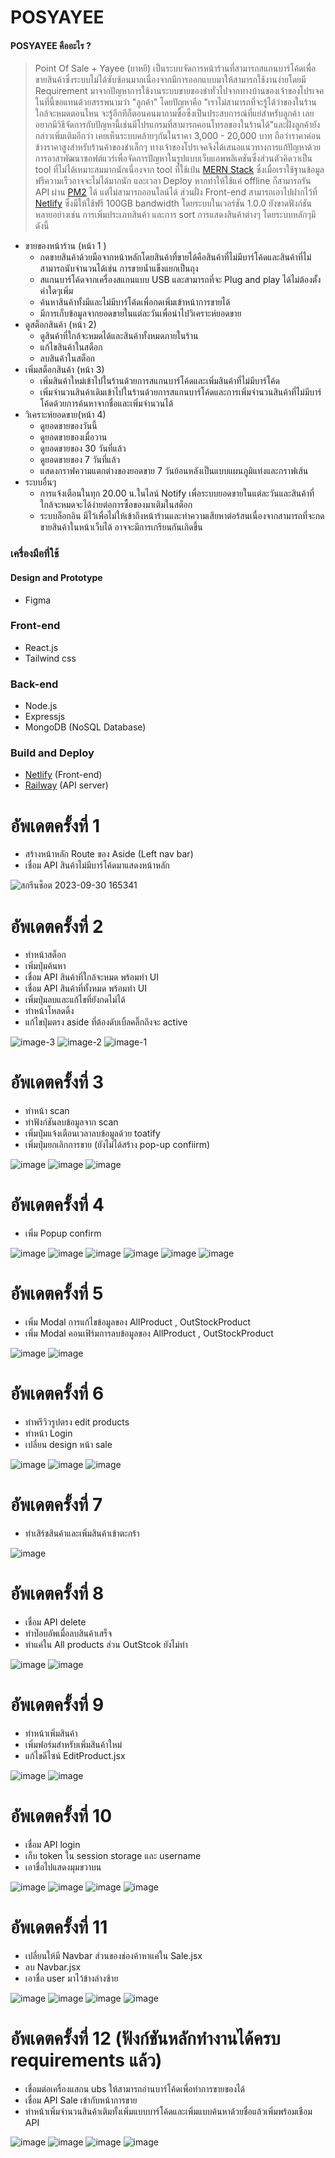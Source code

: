# POSYAYEE
#### POSYAYEE คืออะไร ?
> Point Of Sale + Yayee (ยาหยี)
    เป็นระบบจัดการหน้าร้านที่สามารถสแกนบาร์โค้ดเพื่อขายสินค้าซึ่งระบบไม่ได้ซับซ้อนมากเนื่องจากมีการออกแบบมาให้สามารถใช้งานง่ายโดยมี Requirement มาจากปัญหาการใช้งานระบบขายของชำทั่วไปจากทางบ้านของเจ้าของโปรเจค ในที่นี้ขอแทนด้วยสรรพนามว่า "ลูกค้า" 
โดยปัญหาคือ "เราไม่สามารถที่จะรู้ได้ว่าของในร้านใกล้จะหมดตอนไหน จะรู้อีกทีก็ตอนคนมาถามซื้อซึ่งเป็นประสบการณ์ที่แย่สำหรับลูกค้า เลยอยากมีวิธีจัดการกับปัญหานี้เช่นมีโปรแกรมที่สามารถคอนโทรลของในร้านได้"และฝั่งลูกค้ายังกล่าวเพิ่มเติมอีกว่า เคยเห็นระบบคล้ายๆกันในราคา 3,000 - 20,000 บาท ถือว่าราคาค่อนข้างราคาสูงสำหรับร้านค้าของชำเล็กๆ ทางเจ้าของโปรเจคจึงได้เสนอแนวทางการแก้ปัญหาด้วยการอาสาพัฒนาซอฟต์แวร์เพื่อจัดการปัญหาในรูปแบบเว็บแอพพลิเคชันซึ่งส่วนตัวคิดวาเป็น tool ที่ไม่ได้เหมาะสมมากนักเนื่องจาก tool ที่ใช้เป์น [MERN Stack](https://medium.com/nexthopthai/mern-stack-%E0%B8%84%E0%B8%B7%E0%B8%AD%E0%B8%AD%E0%B8%B0%E0%B9%84%E0%B8%A3-e651592206ce) ซึ่งเมื่อเราใช้ฐานข้อมูลฟรีความเร็วอาจจะไม่ได้มากนัก และเวลา Deploy หากทำให้ใช้แค่ offline ก็สามารถรัน API ผ่าน [PM2](https://pm2.keymetrics.io/) ได้ แต่ไม่สามารถออนไลน์ได้ ส่วนฝั่ง Front-end สามารถเอาไปฝากไว้ที่ [Netlify](https://www.netlify.com/) ซึ่งมีให้ใช้ฟรี 100GB bandwidth โดยระบบในเวอร์ชัน 1.0.0  ยังขาดฟังก์ชันหลายอย่างเช่น การเพิ่มประเภทสินค้า และการ sort การแสดงสินค้าต่างๆ โดยระบบหลักๆมีดังนี้
 - ขายของหน้าร้าน (หน้า 1 )
   - กดขายสินค้าด้วยมือจากหน้าหลักโดยสินค้าที่ขายได้คือสินค้าที่ไม่มีบาร์โค้ดและสินค้าที่ไม่สามารถนับจำนวนได้เช่น การขายนํ้าแข็งแยกเป็นถุง
   - สแกนบาร์โค้ดจากเครื่องสแกนแบบ USB และสามารถที่จะ Plug and play ได้ไม่ต้องตั้งค่าใดๆเพิ่ม
   - ค้นหาสินค้าทั้งมีและไม่มีบาร์โค้ดเพื่อกดเพิ่มเข้าหน้าการขายได้
   - มีการเก็บข้อมูลจากยอดขายในแต่ละวันเพื่อนำไปวิเคราะห์ยอดขาย
- ดูสต็อกสินค้า (หน้า 2)
  - ดูสินค้าที่ใกล้จะหมดได้และสินค้าทั้งหมดภายในร้าน
  - แก้ไขสินค้าในสต็อก
  - ลบสินค้าในสต็อก
- เพิ่มสต็อกสินค้า (หน้า 3)
  - เพิ่มสินค้าใหม่เข้าไปในร้านด้วยการสแกนบาร์โค้ดและเพิ่มสินค้าที่ไม่มีบาร์โค้ด
  - เพิ่มจำนวนสินค้าเดิมเข้าไปในร้านด้วยการสแกนบาร์โค้ดและการเพิ่มจำนวนสินค้าที่ไม่มีบาร์โค้ดด้วยการค้นหาจากชื่อและเพิ่มจำนวนได้
- วิเคราะห์ยอดขาย(หน้า 4)
  - ดูยอดขายของวันนี้
  - ดูยอดขายของเมื่อวาน
  - ดูยอดขายของ 30 วันที่แล้ว
  - ดูยอดขายของ 7 วันที่แล้ว
  - แสดงกราฟความแตกต่างของยอดขาย 7 วันย้อนหลังเป็นแบบแผนภูมิแท่งและกราฟเส้น
 - ระบบอื่นๆ
    - การแจ้งเตือนในทุก 20.00 น.ในไลน์ Notify เพื่อระบบยอดขายในแต่ละวันและสินค้าที่ใกล้จะหมดจะได้ง่ายต่อการซื้อของมาเติมในสต็อก
    - ระบบล็อกอิน มีไว้เพื่อไม่ให้เข้าถึงหน้าร้านและทำความเสียหาต่อร้สนเนื่องจากสามารถที่จะกดขายสินค้าในหน้าเว็บได้ อาจจะมีการเกรียนกันเกิดขึ้น


### เครื่องมือที่ใช้
#### Design and Prototype
- Figma
### Front-end 
- React.js 
- Tailwind css
### Back-end 
- Node.js 
- Expressjs
- MongoDB (NoSQL Database)
### Build and Deploy
- [Netlify](https://www.netlify.com/) (Front-end)
- [Railway](https://railway.app/) (API server)

# อัพเดตครั้งที่ 1
- สร้างหน้าหลัก Route ของ Aside (Left nav bar)
- เชื่อม API สินค้าไม่มีบาร์โค้ดมาแสดงหน้าหลัก 

![สกรีนช็อต 2023-09-30 165341](https://github.com/boytur/POS-MERN-CLIENT-SIDE/assets/104257779/5e7eae68-6e28-4233-8e76-49205b78c613)

# อัพเดตครั้งที่ 2
- ทำหน้าสต็อก 
- เพิ่มปุ่มค้นหา
- เชื่อม API สินค้าที่ใกล้จะหมด พร้อมทำ UI 
- เชื่อม API สินค้าที่ทั้งหมด พร้อมทำ UI 
- เพิ่มปุ่มลบและแก้ไขที่ยังกดไม่ได้ 
- ทำหน้าโหลดดิ้ง
- แก้ไขปุ่มตรง aside ที่ต้องดับเบิ้ลคลิ๊กถึงจะ active
  
![image-3](https://github.com/boytur/POS-YAYEE-CLIENT/assets/104257779/587a7afd-84f0-4c68-ba77-a906d965c478)
![image-2](https://github.com/boytur/POS-YAYEE-CLIENT/assets/104257779/9d1c002b-5b08-4e61-9265-2383dfda35d9)
![image-1](https://github.com/boytur/POS-YAYEE-CLIENT/assets/104257779/54d15bb5-66f3-4db9-89e5-e25066a613dc)


# อัพเดตครั้งที่ 3
- ทำหน้า scan
- ทำฟังก์ชันลบข้อมูลจาก scan
- เพิ่มปุ่มแจ้งเตือนเวลาลบข้อมูลด้วย toatify
- เพิ่มปุ่มยกเลิกการขาย (ยังไม่ได้สร้าง pop-up confiirm)

  
![image](https://github.com/boytur/POS-MERN-CLIENT-SIDE/assets/104257779/caa5b99d-8d2a-4a01-b281-8c93c1c9cf2a)
![image](https://github.com/boytur/POS-MERN-CLIENT-SIDE/assets/104257779/c47e9ebe-dc96-4026-b77b-97113e7ddd0f)
![image](https://github.com/boytur/POS-MERN-CLIENT-SIDE/assets/104257779/6797ed15-7030-4e5b-be0a-3b391972b007)

# อัพเดตครั้งที่ 4
- เพิ่ม Popup confirm
  
![image](https://github.com/boytur/POS-MERN-CLIENT-SIDE/assets/104257779/d0aa4f5c-3519-4314-857d-02b3668355e4)
![image](https://github.com/boytur/POS-MERN-CLIENT-SIDE/assets/104257779/52662abb-b704-4d5c-ada6-f7005081ff8d)
![image](https://github.com/boytur/POS-MERN-CLIENT-SIDE/assets/104257779/0e8f4345-2e3b-4af3-bdaf-5f595a1a005a)
![image](https://github.com/boytur/POS-MERN-CLIENT-SIDE/assets/104257779/1935606b-ac49-42a9-bd7c-2b1afb0d94b5)
![image](https://github.com/boytur/POS-MERN-CLIENT-SIDE/assets/104257779/ae1340ac-7188-4549-959e-6c189022d673)
![image](https://github.com/boytur/POS-MERN-CLIENT-SIDE/assets/104257779/81c07f21-9500-4f99-ad0f-38e02c2856f7)

# อัพเดตครั้งที่ 5
- เพิ่ม Modal การแก้ไขข้อมูลของ AllProduct , OutStockProduct
- เพิ่ม Modal คอนเฟิร์มการลบข้อมูลของ AllProduct , OutStockProduct

![image](https://github.com/boytur/POS-MERN-CLIENT-SIDE/assets/104257779/d64f57f9-2f96-4c37-98d0-c1cbe3639272)
![image](https://github.com/boytur/POS-MERN-CLIENT-SIDE/assets/104257779/32f422eb-5b3d-4cdb-9602-17c7f49029c4)

# อัพเดตครั้งที่ 6
 - ทำพรีวิวรูปตรง edit products
 - ทำหน้า Login
 - เปลี่ยน design หน้า sale

![image](https://github.com/boytur/POS-MERN-CLIENT-SIDE/assets/104257779/7dadf622-8c64-47b7-ac4f-ee89e8f03263)
![image](https://github.com/boytur/POS-MERN-CLIENT-SIDE/assets/104257779/9baaa2fa-7979-4892-bee4-d83d8ecf6bd0)
![image](https://github.com/boytur/POS-MERN-CLIENT-SIDE/assets/104257779/7355794c-7436-4f9d-b4f1-4d0129a24617)

# อัพเดตครั้งที่ 7
- ทำเสิร์ชสินค้าและเพิ่มสินค้าเข้าตะกร้า

![image](https://github.com/boytur/POS-YAYEE-CLIENT/assets/104257779/2c8ca424-8bf3-4f22-b219-304af7487b59)

# อัพเดตครั้งที่ 8
- เชื่อม API delete
- ทำป๊อบอัพเมื่อลบสินค้าเสร็จ
- ทำแค่ใน All products ส่วน OutStcok ยังไม่ทำ

![image](https://github.com/boytur/POS-YAYEE-CLIENT/assets/104257779/5444a636-3891-4842-abc0-bf683458c56a)
![image](https://github.com/boytur/POS-YAYEE-CLIENT/assets/104257779/c3a41dba-77ea-4af5-ae5d-ec23718e4e3a)

# อัพเดตครั้งที่ 9
- ทำหน้าเพิ่มสินค้า
- เพิ่มฟอร์มสำหรับเพิ่มสินค้าใหม่
- แก้ไขดีไซน์ EditProduct.jsx

![image](https://github.com/boytur/POS-YAYEE-CLIENT/assets/104257779/cc3eba02-0180-4a89-8768-1a4c09856ded)
![image](https://github.com/boytur/POS-YAYEE-CLIENT/assets/104257779/1f9dd1f9-9a54-4a4d-9895-a448250eff87)

# อัพเดตครั้งที่ 10
- เชื่อม API login
- เก็บ token ใน session storage และ username
- เอาชื่อไปแสดงมุมขวาบน

![image](https://github.com/boytur/POS-YAYEE-CLIENT/assets/104257779/9215dabb-ab69-45e9-89ba-522bf774de08)
![image](https://github.com/boytur/POS-YAYEE-CLIENT/assets/104257779/ae79991d-e4fe-4c63-bba9-17979e335784)
![image](https://github.com/boytur/POS-YAYEE-CLIENT/assets/104257779/2fd9564c-6f74-4969-8f1c-a02df3baddb7)
![image](https://github.com/boytur/POS-YAYEE-CLIENT/assets/104257779/34acaa89-046a-4f2f-b32b-a64a471330c9)

# อัพเดตครั้งที่ 11
- เปลี่ยนให้มี Navbar ส่วนของช่องค้าหาแค่ใน Sale.jsx
- ลบ Navbar.jsx
- เอาชื่อ user มาไว้ข้างล่างซ้าย

![image](https://github.com/boytur/POS-YAYEE-CLIENT/assets/104257779/42a8887d-41a7-4b6c-a208-ece372a1c031)
![image](https://github.com/boytur/POS-YAYEE-CLIENT/assets/104257779/751db64b-f928-4411-a165-a9287159c062)
![image](https://github.com/boytur/POS-YAYEE-CLIENT/assets/104257779/bd11f931-d09f-4bb8-bae0-00ed8006f095)
![image](https://github.com/boytur/POS-YAYEE-CLIENT/assets/104257779/98bc6020-ad21-484e-bb11-0cc7e8a7f9de)

# อัพเดตครั้งที่ 12 (ฟังก์ชันหลักทำงานได้ครบ requirements แล้ว)
- เชื่อมต่อเครื่องแสกน ubs ให้สามารถอ่านบาร์โค้ดเพื่อทำการขายของได้
- เชื่อม API Sale เข้ากับหน้าการขาย
- ทำหน้าเพิ่มจำนวนสินค้าเติมทั้งเพิ่มแบบบาร์โค้ดและเพิ่มแบบค้นหาด้วยชื่อแล้วเพิ่มพร้อมเชือม API

![image](https://github.com/boytur/POSYAYEE-CLIENT/assets/104257779/8131a434-c787-4254-baba-d44f9e0ecfe0)
![image](https://github.com/boytur/POSYAYEE-CLIENT/assets/104257779/e0091c78-07bd-45f5-aef5-98db56f7680b)
![image](https://github.com/boytur/POSYAYEE-CLIENT/assets/104257779/633fe700-d12e-48a9-8a65-0b26729d9f12)
![image](https://github.com/boytur/POSYAYEE-CLIENT/assets/104257779/39ec22f5-b3b1-46f7-9a06-5750c0682cf1)



